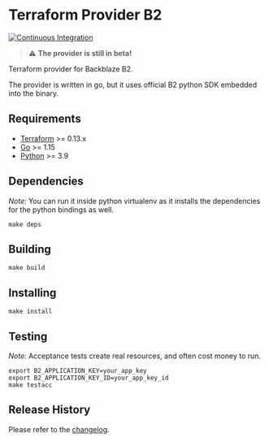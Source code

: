 Terraform Provider B2
=====================
[![Continuous Integration](https://github.com/Backblaze/terraform-provider-b2/workflows/Continuous%20Integration/badge.svg)](https://github.com/Backblaze/terraform-provider-b2/actions?query=workflow%3A%22Continuous+Integration%22)



> :warning: **The provider is still in beta!**

Terraform provider for Backblaze B2.

The provider is written in go, but it uses official B2 python SDK embedded into the binary.

Requirements
------------

-	[Terraform](https://www.terraform.io/downloads.html) >= 0.13.x
-	[Go](https://golang.org/doc/install) >= 1.15
-	[Python](https://github.com/pyenv/pyenv) >= 3.9

Dependencies
------------
*Note:* You can run it inside python virtualenv as it installs the dependencies for the python bindings as well.

```
make deps
```

Building
--------

```
make build
```

Installing
----------

```
make install
```

Testing
-------

*Note:* Acceptance tests create real resources, and often cost money to run.

```
export B2_APPLICATION_KEY=your_app_key
export B2_APPLICATION_KEY_ID=your_app_key_id
make testacc
```

Release History
-----------------

Please refer to the [changelog](CHANGELOG.md).
